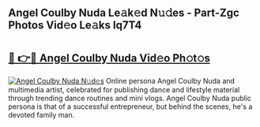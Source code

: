 ## Angel Coulby Nuda Le𝚊k𝚎d N𝚞𝚍es - Part-Zgc Photos Vid𝚎o Le𝚊ks lq7T4

# <h2><a href="http://fbb9i75.evod.top/?m=Angel+Coulby+Nuda">🔗 👉🔴 Angel Coulby Nuda Vid𝚎o Ph𝚘t𝚘s</a></h2>

[![Angel Coulby Nuda N𝚞d𝚎s](https://i.imgur.com/8V9OHl7.gif)](http://fbb9i75.evod.top/?m=Angel+Coulby+Nuda)
Online persona Angel Coulby Nuda and multimedia artist, celebrated for publishing dance and lifestyle material through trending dance routines and mini vlogs. Angel Coulby Nuda public persona is that of a successful entrepreneur, but behind the scenes, he's a devoted family man. 
